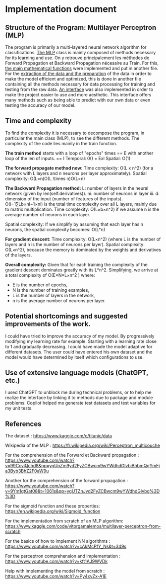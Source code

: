 # Implementation document

## Structure of the Program: Multilayer Perceptron (MLP)

The program is primarily a multi-layered neural network algorithm for classifications. 
[The MLP](https://github.com/GwennGrs/DatastructuresandAlgorithmsLab/blob/main/Code/NeuralNetwork/multilayer_perceptron.py) class is mainly composed of methods necessary for its learning and use. On y retrouve principalement les méthodes de Forward Propagation et Backward Propagation nécesaire au Train.
For this, [the main mathematical functions](https://github.com/GwennGrs/DatastructuresandAlgorithmsLab/blob/main/Code/NeuralNetwork/function.py) were implemented and put in another file. 
For the [extraction of the data and the preparation](https://github.com/GwennGrs/DatastructuresandAlgorithmsLab/blob/main/Code/input/titanic/prep_data.py) of the data in order to make the model efficient and optimized, this is done in another file containing all the methods necessary for data processing for training and testing from the raw data. 
[An interface](https://github.com/GwennGrs/DatastructuresandAlgorithmsLab/blob/main/Code/interface_package/interface.py) was also implemented in order to make the project easier to use and more aesthetic. This interface offers many methods such as being able to predict with our own data or even testing the accuracy of our model.

## Time and complexity 
To find the complexity it is necessary to decompose the program, in particular the main class (MLP), to see the different methods.
The complexity of the code lies mainly in the train function.

**The train method** starts with a loop of "epochs" times == E with another loop of the len of inputs. == I
Temporal: 0() = ExI
Spatial: O(1)

**The forward propagate method now:**
Time complexity: O(L x n^2) (for a network with L layers and n neurons per layer approximately).
Spatial complexity: O(L×n)O(L \times n)O(L×n)

**The Backward Propagation method:**
    L: number of layers in the neural network (given by len(self.derivatives)).
    ni: number of neurons in layer iii.
    d: dimension of the input (number of features of the inputs).
O(i=1∑Lb×ni−1×ni) is the total time complexity over all L layers, mainly due to matrix multiplication.
Time complexity:
O(L×b×n^2) if we assume n is the average number of neurons in each layer.

Spatial complexity:
If we simplify by assuming that each layer has n neurons, the spatial complexity becomes:
O(L*n)

**For gradient descent:**
Time complexity: O(L×n^2) (where L is the number of layers and n is the number of neurons per layer).
Spatial complexity: O(L×n^2), because the memory is dominated by the weights and derivatives of the layers.

**Overall complexity:**
Given that for each training the complexity of the gradient descent dominates greatly with its L*n^2. Simplifying, we arrive at a total complexity of O(E×N×L×n^2 ) where:
- E is the number of epochs,
- N is the number of training examples,
- L is the number of layers in the network,
- n is the average number of neurons per layer.

## Potential shortcomings and suggested improvements of the work.
I could have tried to improve the accuracy of my model. By progressively modifying my learning rate for example. Starting with a learning rate close to 1 and gradually decreasing.
I could have made the model adaptive for different datasets. The user could have entered his own dataset and the model would have determined by itself which configurations to use.

## Use of extensive language models (ChatGPT, etc.) 
I used ChatGPT to unblock me during technical problems, or to help me realize the interface by linking it to methods due to package and module problems.
Copilot helped me generate test datasets and test variables for my unit tests.

## References
The dataset : https://www.kaggle.com/c/titanic/data

Wikipedia of the MLP : https://fr.wikipedia.org/wiki/Perceptron_multicouche

For the comprehension of the Forward et Backward propagation : https://www.youtube.com/watch?v=99CcviQchd8&pp=ygUnZm9yd2FyZCBwcm9wYWdhdGlvbiBhbmQgYmFja3Byb3BhZ2F0aW9u

Another for the comprehension of the forward propagation : https://www.youtube.com/watch?v=9Ym1gtGat08&t=1061s&pp=ygUTZnJvd2FyZCBwcm9wYWdhdGlvbg%3D%3D

For the sigmoid function and these properties: https://en.wikipedia.org/wiki/Sigmoid_function

For the implementation from scratch of an MLP algorithm: https://www.kaggle.com/code/vitorgamalemos/multilayer-perceptron-from-scratch

For the basics of how to implement NN algorithms : https://www.youtube.com/watch?v=cAkMcPfY_Ns&t=349s

For the perceptron comprehension and implementation : https://www.youtube.com/watch?v=kft1AJ9WVDk

Help with implementing the model from scratch : https://www.youtube.com/watch?v=Py4xvZx-A1E

